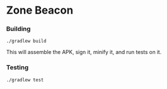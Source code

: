 # Zone Beacon

### Building

`./gradlew build`

This will assemble the APK, sign it, minify it, and run tests on it.

### Testing

`./gradlew test`